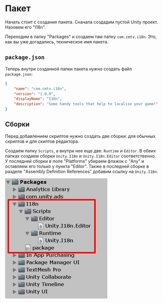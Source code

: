 # Пакет

Начать стоит с создания пакета. Сначала создадим пустой Unity проект. Назовем его "I18n".

Переходим в папку "Packages" и создаем там папку `com.cmtv.i18n`. Это, как вы уже догадались, техническое имя пакета.

## `package.json`

Теперь внутри созданной папки пакета нужно создать файл `package.json`:

```json
{
    "name": "com.cmtv.i18n",
    "version": "1.0.0",
    "displayName": "I18n",
    "description": "Some handy tools that help to localise your game!"
}
```

## Сборки

Перед добавлением скриптов нужно создать две сборки: для обычных скриптов и для скиптов редактора.

Создаем папку `Scripts`, а внутри нее еще две: `Runtime` и `Editor`. В обеих папках создаем сборки `Unity.I18n` и `Unity.I18n.Editor` соответственно. У последней сборки в поле "Platforms" убираем флажок с "Any" и оставляем его только у пункта "Editor". Также в последней сборке в разделе "Assembly Definition References" добавим ссылку на `Unity.I18n`.

[![Готовый пакет](images/ready-package.png)](images/ready-package.png)